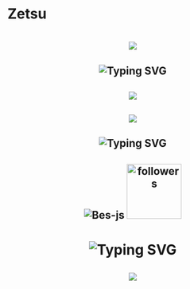 # Zetsu
<h1 align="center"> </Zetsu>
 <img href="[https://discord.com/users/972992668269436968" src="https://tr.bloggif.com/tmp/6b27c42261e22dd4c28e873164152af1/text.gif?1685544004"
</h1>

  <h2 align="center"><img src="https://readme-typing-svg.herokuapp.com/?font=Pacifico&pause=1000&color=18CA1F&background=69FF2000&center=true&vCenter=true&repeat=false&width=435&lines=Langauge%27s+%26+Tool%27s" alt="Typing SVG" /></h2>
 <h2 align="center">
 <img src="https://skillicons.dev/icons?i=cs,js,ts,html,css,nodejs,mysql,sqlite,mongo,redis&theme=dark" />
 </h2>
  <h2 align="center">
 <img src="https://skillicons.dev/icons?i=dotnet,express,gitlab,postman,powershell,regex,stackoverflow,vscode,visualstudio,atom&theme=dark" />
  </h2>


<h2 align="center"><img src="https://readme-typing-svg.herokuapp.com/?font=Pacifico&pause=1000&color=F0FF32&background=69FF2000&center=true&repeat=false&vCenter=true&width=435&lines=Profile+Stat%27s" alt="Typing SVG" /></h2>
<h2 align="center">
<img src="https://komarev.com/ghpvc/?username=Weatrixcik&label=Ziyaret%C3%A7i%20Say%C4%B1s%C4%B1&color=552b75" alt="Bes-js"/>
<img alt="followers" title="Github'dan Takip Et" src="https://img.shields.io/github/followers/Weatrixcik?color=236ad3&labelColor=1155ba&style=for-the-badge&logo=github&label=follower" width="110px" /></a>
</h2>

<h1 align="center"><img src="https://readme-typing-svg.herokuapp.com/?font=Pacifico&pause=1000&color=326EFF&background=69FF2000&center=true&vCenter=true&repeat=false&width=435&lines=+My+Discord+Account%27s" alt="Typing SVG" /></h1>

<h2 align="center">
  <img src="https://lanyard-profile-readme.vercel.app/api/972992668269436968?theme=light&hideDiscrim=true&hideBadges=false&bg=376074&borderRadius=30px&idleMessage=%C4%B0leti%C5%9Fim%20%C4%B0%C3%A7in%20T%C4%B1kla" align="center" />
 </h2>
